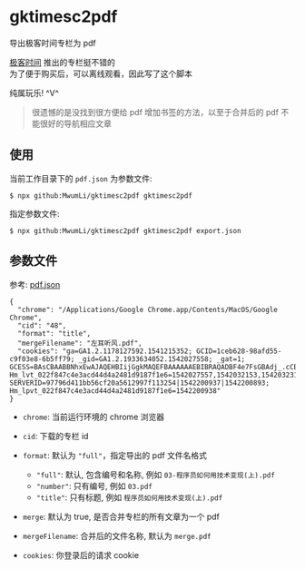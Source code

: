 # gktimesc2pdf

导出极客时间专栏为 pdf

[极客时间](https://time.geekbang.org/) 推出的专栏挺不错的  
为了便于购买后，可以离线观看，因此写了这个脚本

纯属玩乐! ^V^

> 很遗憾的是没找到很方便给 pdf 增加书签的方法，以至于合并后的 pdf 不能很好的导航相应文章  

## 使用

当前工作目录下的 `pdf.json` 为参数文件:

    $ npx github:MwumLi/gktimesc2pdf gktimesc2pdf

指定参数文件:

    $ npx github:MwumLi/gktimesc2pdf gktimesc2pdf export.json

## 参数文件

参考: [pdf.json](./pdf.json)

```
{
  "chrome": "/Applications/Google Chrome.app/Contents/MacOS/Google Chrome",
  "cid": "48",
  "format": "title",
  "mergeFilename": "左耳听风.pdf",
  "cookies": "ga=GA1.2.1178127592.1541215352; GCID=1ceb628-98afd55-c9f03e8-6b5ff79; _gid=GA1.2.1933634052.1542027558; _gat=1; GCESS=BAsCBAABBNhxEwAJAQEHBIijGgkMAQEFBAAAAAAEBIBRAQADBF4e7FsGBAdj_.cCBF4e7FsKBAAAAAAIAQM-; Hm_lvt_022f847c4e3acd44d4a2481d9187f1e6=1542027557,1542032153,1542032313,1542200928; SERVERID=97796d411bb56cf20a5612997f113254|1542200937|1542200893; Hm_lpvt_022f847c4e3acd44d4a2481d9187f1e6=1542200938"
}
```

- `chrome`: 当前运行环境的 chrome 浏览器
- `cid`: 下载的专栏 id
- `format`: 默认为 `"full"`，指定导出的 pdf 文件名格式

  - `"full"`: 默认, 包含编号和名称, 例如 `03-程序员如何用技术变现(上).pdf`
  - `"number"`: 只有编号, 例如 `03.pdf`
  - `"title"`: 只有标题, 例如 `程序员如何用技术变现(上).pdf`

- `merge`: 默认为 true, 是否合并专栏的所有文章为一个 pdf
- `mergeFilename`: 合并后的文件名称, 默认为 `merge.pdf`
- `cookies`: 你登录后的请求 cookie
